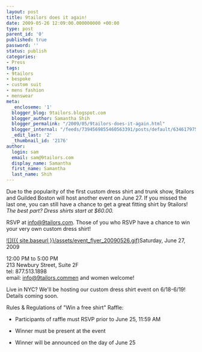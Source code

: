 ```yaml
---
layout: post
title: 9tailors does it again!
date: 2009-05-26 12:09:00.000000000 +00:00
type: post
parent_id: '0'
published: true
password: ''
status: publish
categories:
- Press
tags:
- 9tailors
- bespoke
- custom suit
- mens fashion
- menswear
meta:
  _encloseme: '1'
  blogger_blog: 9tailors.blogspot.com
  blogger_author: Samantha Shih
  blogger_permalink: "/2009/05/9tailors-does-it-again.html"
  blogger_internal: "/feeds/7394569855460563391/posts/default/6346179754424105246"
  _edit_last: '2'
  _thumbnail_id: '2176'
author:
  login: sam
  email: sam@9tailors.com
  display_name: Samantha
  first_name: Samantha
  last_name: Shih
---
```

Due to the popularity of the first custom dress shirt and trunk show, 9tailors and Guilded Boston will host another event on June 27. If you missed the last one, you can still have a chance to get a great fitting shirt by 9tailors! _The best part? Dress shirts start at $60.00._

RSVP at info@9tailors.com. Those of you who RSVP have a chance to win your very own custom dress shirt!

[![]({{ site.baseurl }}/assets/event_flyer_20090526.gif)](http://2.bp.blogspot.com/_RlJ3L7W6dBw/Shves4BVybI/AAAAAAAAHiU/iLFeJnrtlkU/s1600-h/event_flyer_20090526.gif)Saturday, June 27, 2009

12:00 PM to 5:00 PM  
213 Newbury Street, Suite 2F  
tel: 877.513.1898  
email: info@9tailors.commen and women welcome!

Live in NYC? We'll be hosting our custom dress shirt event on 6/18-6/19! Details coming soon.

Rules & Regulations of "Win a free shirt" Raffle:

*   Participants of raffle must RSVP prior to June 25, 11:59 AM  
    
*   Winner must be present at the event  
    
*   Winner will be announced on the day of June 25